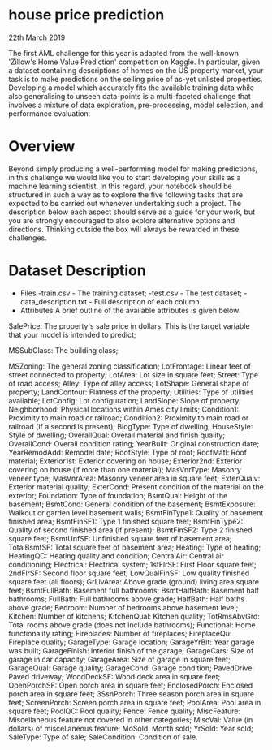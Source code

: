 # house price prediction

22th March 2019

The first AML challenge for this year is adapted from the well-known 'Zillow's Home Value Prediction' competition on Kaggle. In particular, given a dataset containing descriptions of homes on the US property market, your task is to make predictions on the selling price of as-yet unlisted properties. Developing a model which accurately fits the available training data while also generalising to unseen data-points is a multi-faceted challenge that involves a mixture of data exploration, pre-processing, model selection, and performance evaluation.

# Overview

Beyond simply producing a well-performing model for making predictions, in this challenge we would like you to start developing your skills as a machine learning scientist. In this regard, your notebook should be structured in such a way as to explore the five following tasks that are expected to be carried out whenever undertaking such a project. The description below each aspect should serve as a guide for your work, but you are strongly encouraged to also explore alternative options and directions. Thinking outside the box will always be rewarded in these challenges.

# Dataset Description
* Files
-train.csv - The training dataset;
-test.csv - The test dataset;
-data_description.txt - Full description of each column.
* Attributes
A brief outline of the available attributes is given below:

SalePrice: The property's sale price in dollars. This is the target variable that your model is intended to predict;

MSSubClass: The building class;

MSZoning: The general zoning classification;
LotFrontage: Linear feet of street connected to property;
LotArea: Lot size in square feet;
Street: Type of road access;
Alley: Type of alley access;
LotShape: General shape of property;
LandContour: Flatness of the property;
Utilities: Type of utilities available;
LotConfig: Lot configuration;
LandSlope: Slope of property;
Neighborhood: Physical locations within Ames city limits;
Condition1: Proximity to main road or railroad;
Condition2: Proximity to main road or railroad (if a second is present);
BldgType: Type of dwelling;
HouseStyle: Style of dwelling;
OverallQual: Overall material and finish quality;
OverallCond: Overall condition rating;
YearBuilt: Original construction date;
YearRemodAdd: Remodel date;
RoofStyle: Type of roof;
RoofMatl: Roof material;
Exterior1st: Exterior covering on house;
Exterior2nd: Exterior covering on house (if more than one material);
MasVnrType: Masonry veneer type;
MasVnrArea: Masonry veneer area in square feet;
ExterQualv: Exterior material quality;
ExterCond: Present condition of the material on the exterior;
Foundation: Type of foundation;
BsmtQual: Height of the basement;
BsmtCond: General condition of the basement;
BsmtExposure: Walkout or garden level basement walls;
BsmtFinType1: Quality of basement finished area;
BsmtFinSF1: Type 1 finished square feet;
BsmtFinType2: Quality of second finished area (if present);
BsmtFinSF2: Type 2 finished square feet;
BsmtUnfSF: Unfinished square feet of basement area;
TotalBsmtSF: Total square feet of basement area;
Heating: Type of heating;
HeatingQC: Heating quality and condition;
CentralAir: Central air conditioning;
Electrical: Electrical system;
1stFlrSF: First Floor square feet;
2ndFlrSF: Second floor square feet;
LowQualFinSF: Low quality finished square feet (all floors);
GrLivArea: Above grade (ground) living area square feet;
BsmtFullBath: Basement full bathrooms;
BsmtHalfBath: Basement half bathrooms;
FullBath: Full bathrooms above grade;
HalfBath: Half baths above grade;
Bedroom: Number of bedrooms above basement level;
Kitchen: Number of kitchens;
KitchenQual: Kitchen quality;
TotRmsAbvGrd: Total rooms above grade (does not include bathrooms);
Functional: Home functionality rating;
Fireplaces: Number of fireplaces;
FireplaceQu: Fireplace quality;
GarageType: Garage location;
GarageYrBlt: Year garage was built;
GarageFinish: Interior finish of the garage;
GarageCars: Size of garage in car capacity;
GarageArea: Size of garage in square feet;
GarageQual: Garage quality;
GarageCond: Garage condition;
PavedDrive: Paved driveway;
WoodDeckSF: Wood deck area in square feet;
OpenPorchSF: Open porch area in square feet;
EnclosedPorch: Enclosed porch area in square feet;
3SsnPorch: Three season porch area in square feet;
ScreenPorch: Screen porch area in square feet;
PoolArea: Pool area in square feet;
PoolQC: Pool quality;
Fence: Fence quality;
MiscFeature: Miscellaneous feature not covered in other categories;
MiscVal: Value (in dollars) of miscellaneous feature;
MoSold: Month sold;
YrSold: Year sold;
SaleType: Type of sale;
SaleCondition: Condition of sale.
